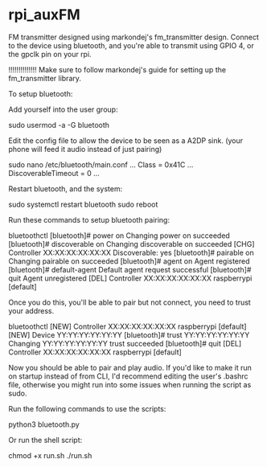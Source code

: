 # rpi_auxFM
FM transmitter designed using markondej's fm_transmitter design. Connect to the device using bluetooth, and you're able to transmit using GPIO 4, or the gpclk pin on your rpi. 


!!!!!!!!!!!!!!
Make sure to follow markondej's guide for setting up the fm_transmitter library.


To setup bluetooth:

Add yourself into the user group: 

sudo usermod -a -G bluetooth <username>

Edit the config file to allow the device to be seen as a A2DP sink. (your phone will feed it audio instead of just pairing)

sudo nano /etc/bluetooth/main.conf
...
Class = 0x41C
...
DiscoverableTimeout = 0
...

Restart bluetooth, and the system:

sudo systemctl restart bluetooth
sudo reboot

Run these commands to setup bluetooth pairing: 

bluetoothctl
[bluetooth]# power on
Changing power on succeeded
[bluetooth]# discoverable on
Changing discoverable on succeeded
[CHG] Controller XX:XX:XX:XX:XX:XX Discoverable: yes
[bluetooth]# pairable on
Changing pairable on succeeded
[bluetooth]# agent on
Agent registered
[bluetooth]# default-agent
Default agent request successful
[bluetooth]# quit
Agent unregistered
[DEL] Controller XX:XX:XX:XX:XX:XX raspberrypi [default]

Once you do this, you'll be able to pair but not connect, you need to trust your address. 

bluetoothctl
[NEW] Controller XX:XX:XX:XX:XX:XX raspberrypi [default]
[NEW] Device YY:YY:YY:YY:YY:YY <your smartphone>
[bluetooth]# trust YY:YY:YY:YY:YY:YY
Changing YY:YY:YY:YY:YY:YY trust succeeded
[bluetooth]# quit
[DEL] Controller XX:XX:XX:XX:XX:XX raspberrypi [default]

Now you should be able to pair and play audio. If you'd like to make it run on startup instead of from CLI, I'd recommend editing the user's .bashrc file, otherwise you might run into some issues when running the script as sudo. 

Run the following commands to use the scripts: 

python3 bluetooth.py 

Or run the shell script: 

chmod +x run.sh 
./run.sh




